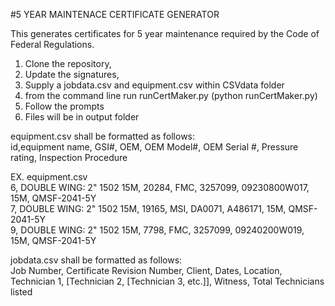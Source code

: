 #5 YEAR MAINTENACE CERTIFICATE GENERATOR

This generates certificates for 5 year maintenance required by the Code of Federal Regulations.

1. Clone the repository,
2. Update the signatures,
3. Supply a jobdata.csv and equipment.csv within CSVdata folder
4. from the command line run runCertMaker.py  (python runCertMaker.py)
5. Follow the prompts
6. Files will be in output folder

equipment.csv shall be formatted as follows:  
id,equipment name, GSI#, OEM, OEM Model#, OEM Serial #, Pressure rating, Inspection Procedure

EX.  equipment.csv  
6,	DOUBLE WING: 2" 1502 15M,	20284,	FMC,	3257099,	09230800W017,	15M,	QMSF-2041-5Y  
7,	DOUBLE WING: 2" 1502 15M,	19165,	MSI,	DA0071,	A486171,	15M,	QMSF-2041-5Y  
9,	DOUBLE WING: 2" 1502 15M,	7798,	FMC,	3257099,	09240200W019,	15M,	QMSF-2041-5Y

jobdata.csv shall be formatted as follows:  
Job Number, Certificate Revision Number, Client, Dates, Location, Technician 1, [Technician 2, [Technician 3, etc.]], Witness, Total Technicians listed
